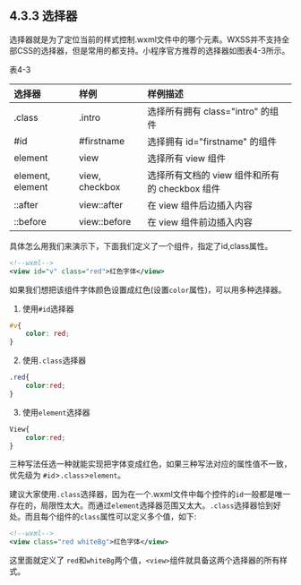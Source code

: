 ## 4.3.3 选择器

选择器就是为了定位当前的样式控制.wxml文件中的哪个元素。WXSS并不支持全部CSS的选择器，但是常用的都支持。小程序官方推荐的选择器如图表4-3所示。

表4-3

| 选择器 | 样例 | 样例描述 |
| :--- | :--- | :--- |
| .class | .intro |选择所有拥有 class="intro" 的组件  |
|#id  | #firstname | 选择拥有 id="firstname" 的组件 |
| element |view  |选择所有 view 组件  |
| element, element | view, checkbox | 选择所有文档的 view 组件和所有的 checkbox 组件 |
| ::after |view::after  | 在 view 组件后边插入内容 |
| ::before | view::before | 在 view 组件前边插入内容 |


具体怎么用我们来演示下，下面我们定义了一个组件，指定了id,class属性。
```xml
<!--wxml-->
<view id="v" class="red">红色字体</view>
```
如果我们想把该组件字体颜色设置成红色(设置`color`属性)，可以用多种选择器。

1. 使用`#id`选择器
```css
#v{
    color: red;
}
```
2. 使用`.class`选择器
```css
.red{
    color:red;
}
```
3. 使用`element`选择器
```css
View{
    color:red;
}
```

三种写法任选一种就能实现把字体变成红色，如果三种写法对应的属性值不一致，优先级为 `#id`>`.class`>`element`。

建议大家使用`.class`选择器，因为在一个.wxml文件中每个控件的`id`一般都是唯一存在的，局限性太大。而通过`element`选择器范围又太大。`.class`选择器恰到好处。而且每个组件的`class`属性可以定义多个值，如下:
```xml
<!--wxml-->
<view class="red whiteBg">红色字体</view>
```
这里面就定义了 `red`和`whiteBg`两个值，`<view>`组件就具备这两个选择器的所有样式。
